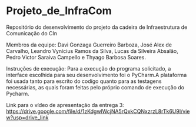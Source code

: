 # Projeto_de_InfraCom
Repositório do desenvolvimento do projeto da cadeira de Infraestrutura de Comunicação do CIn

Membros da equipe: Davi Gonzaga Guerreiro Barboza, José Alex de Carvalho, Leandro Vynícius Ramos da Silva, Lucas da Silveira Absalão, Pedro Victor Saraiva Campello e Thyago Barbosa Soares.

Instruções de execução: Para a execução do programa solicitado, a interface escolhida para seu desenvolvimento foi o PyCharm.A plataforma foi usada tanto para escrito do codígo quanto para as testagens necessárias, as quais foram feitas pelo próprio comando de execução do Pycharm.

Link para o vídeo de apresentação da entrega 3: https://drive.google.com/file/d/1zKdgwlWcjNA5rQxkCQNxzrzL8rTk6U9I/view?usp=drive_link
